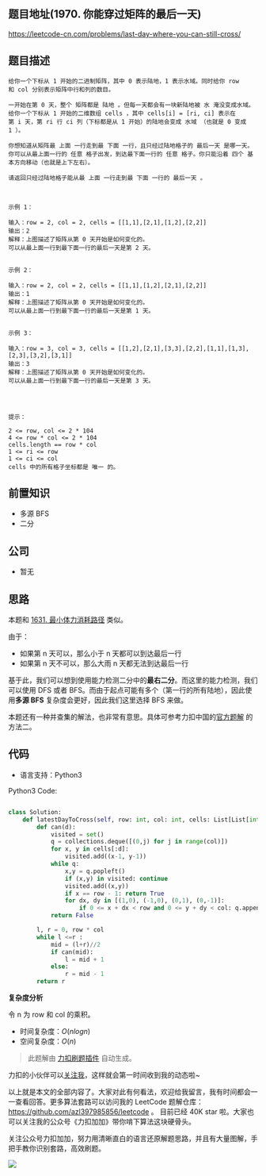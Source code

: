 ## 题目地址(1970. 你能穿过矩阵的最后一天)

https://leetcode-cn.com/problems/last-day-where-you-can-still-cross/

## 题目描述

```
给你一个下标从 1 开始的二进制矩阵，其中 0 表示陆地，1 表示水域。同时给你 row 和 col 分别表示矩阵中行和列的数目。

一开始在第 0 天，整个 矩阵都是 陆地 。但每一天都会有一块新陆地被 水 淹没变成水域。给你一个下标从 1 开始的二维数组 cells ，其中 cells[i] = [ri, ci] 表示在第 i 天，第 ri 行 ci 列（下标都是从 1 开始）的陆地会变成 水域 （也就是 0 变成 1 ）。

你想知道从矩阵最 上面 一行走到最 下面 一行，且只经过陆地格子的 最后一天 是哪一天。你可以从最上面一行的 任意 格子出发，到达最下面一行的 任意 格子。你只能沿着 四个 基本方向移动（也就是上下左右）。

请返回只经过陆地格子能从最 上面 一行走到最 下面 一行的 最后一天 。

 

示例 1：

输入：row = 2, col = 2, cells = [[1,1],[2,1],[1,2],[2,2]]
输出：2
解释：上图描述了矩阵从第 0 天开始是如何变化的。
可以从最上面一行到最下面一行的最后一天是第 2 天。


示例 2：

输入：row = 2, col = 2, cells = [[1,1],[1,2],[2,1],[2,2]]
输出：1
解释：上图描述了矩阵从第 0 天开始是如何变化的。
可以从最上面一行到最下面一行的最后一天是第 1 天。


示例 3：

输入：row = 3, col = 3, cells = [[1,2],[2,1],[3,3],[2,2],[1,1],[1,3],[2,3],[3,2],[3,1]]
输出：3
解释：上图描述了矩阵从第 0 天开始是如何变化的。
可以从最上面一行到最下面一行的最后一天是第 3 天。


 

提示：

2 <= row, col <= 2 * 104
4 <= row * col <= 2 * 104
cells.length == row * col
1 <= ri <= row
1 <= ci <= col
cells 中的所有格子坐标都是 唯一 的。
```

## 前置知识

- 多源 BFS
- 二分

## 公司

- 暂无

## 思路

本题和 [1631. 最小体力消耗路径](./1631.path-with-minimum-effort.md) 类似。

由于：

- 如果第 n 天可以，那么小于 n 天都可以到达最后一行
- 如果第 n 天不可以，那么大雨 n 天都无法到达最后一行

基于此，我们可以想到使用能力检测二分中的**最右二分**。而这里的能力检测，我们可以使用 DFS 或者 BFS。而由于起点可能有多个（第一行的所有陆地），因此使用**多源 BFS** 复杂度会更好，因此我们这里选择 BFS 来做。

本题还有一种并查集的解法，也非常有意思。具体可参考力扣中国的[官方题解](https://leetcode-cn.com/problems/last-day-where-you-can-still-cross/solution/ni-neng-chuan-guo-ju-zhen-de-zui-hou-yi-9j20y/) 的方法二。

## 代码

- 语言支持：Python3

Python3 Code:

```python

class Solution:
    def latestDayToCross(self, row: int, col: int, cells: List[List[int]]) -> int:
        def can(d):
            visited = set()
            q = collections.deque([(0,j) for j in range(col)])
            for x, y in cells[:d]:
                visited.add((x-1, y-1))
            while q:
                x,y = q.popleft()
                if (x,y) in visited: continue
                visited.add((x,y))
                if x == row - 1: return True
                for dx, dy in [(1,0), (-1,0), (0,1), (0,-1)]:
                    if 0 <= x + dx < row and 0 <= y + dy < col: q.append((x+dx, y+dy))
            return False

        l, r = 0, row * col
        while l <=r :
            mid = (l+r)//2
            if can(mid):
                l = mid + 1
            else:
                r = mid - 1
        return r


```

**复杂度分析**

令 n 为 row 和 col 的乘积。

- 时间复杂度：$O(nlogn)$
- 空间复杂度：$O(n)$

> 此题解由 [力扣刷题插件](https://leetcode-pp.github.io/leetcode-cheat/?tab=solution-template) 自动生成。

力扣的小伙伴可以[关注我](https://leetcode-cn.com/u/fe-lucifer/)，这样就会第一时间收到我的动态啦~

以上就是本文的全部内容了。大家对此有何看法，欢迎给我留言，我有时间都会一一查看回答。更多算法套路可以访问我的 LeetCode 题解仓库：https://github.com/azl397985856/leetcode 。 目前已经 40K star 啦。大家也可以关注我的公众号《力扣加加》带你啃下算法这块硬骨头。

关注公众号力扣加加，努力用清晰直白的语言还原解题思路，并且有大量图解，手把手教你识别套路，高效刷题。

![](https://p.ipic.vip/buz35n.jpg)
